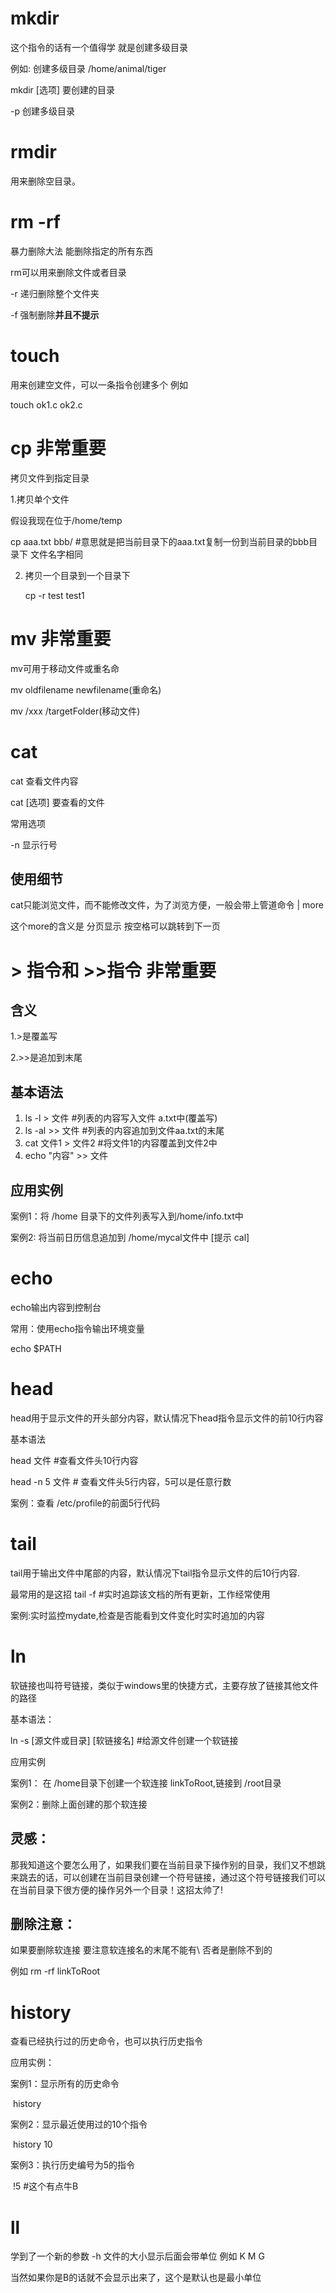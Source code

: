 # mkdir

这个指令的话有一个值得学 就是创建多级目录

例如: 创建多级目录 /home/animal/tiger

mkdir [选项] 要创建的目录

-p 创建多级目录



# rmdir

用来删除空目录。



# rm  -rf

暴力删除大法 能删除指定的所有东西

rm可以用来删除文件或者目录

-r 递归删除整个文件夹

-f 强制删除**并且不提示**





# touch 

用来创建空文件，可以一条指令创建多个 例如

touch ok1.c ok2.c

# cp 非常重要

拷贝文件到指定目录

1.拷贝单个文件

假设我现在位于/home/temp

cp aaa.txt bbb/	#意思就是把当前目录下的aaa.txt复制一份到当前目录的bbb目录下 文件名字相同

2. 拷贝一个目录到一个目录下

   cp -r test test1

   

# mv 非常重要

mv可用于移动文件或重名命

mv oldfilename newfilename(重命名)

mv /xxx	/targetFolder(移动文件)

# cat

cat 查看文件内容

cat [选项] 要查看的文件

常用选项

-n 显示行号

## 使用细节

cat只能浏览文件，而不能修改文件，为了浏览方便，一般会带上管道命令 | more

这个more的含义是 分页显示 按空格可以跳转到下一页



# > 指令和 >>指令 非常重要

## 含义

1.>是覆盖写

2.>>是追加到末尾

## 基本语法

1.	ls -l > 文件	 	#列表的内容写入文件 a.txt中(覆盖写)
2.	ls -al >> 文件     #列表的内容追加到文件aa.txt的末尾
3.	cat 文件1 > 文件2  #将文件1的内容覆盖到文件2中
4.	echo "内容"  >> 文件

## 应用实例

案例1：将 /home 目录下的文件列表写入到/home/info.txt中

案例2: 将当前日历信息追加到 /home/mycal文件中 [提示 cal]

# echo

echo输出内容到控制台

常用：使用echo指令输出环境变量

echo $PATH

# head

head用于显示文件的开头部分内容，默认情况下head指令显示文件的前10行内容

基本语法

head 文件 	#查看文件头10行内容

head -n 5 文件  # 查看文件头5行内容，5可以是任意行数

案例：查看	/etc/profile的前面5行代码

# tail

tail用于输出文件中尾部的内容，默认情况下tail指令显示文件的后10行内容.

最常用的是这招 tail -f #实时追踪该文档的所有更新，工作经常使用

案例:实时监控mydate,检查是否能看到文件变化时实时追加的内容



# ln

软链接也叫符号链接，类似于windows里的快捷方式，主要存放了链接其他文件的路径

基本语法：

ln -s [源文件或目录] [软链接名]		#给源文件创建一个软链接

应用实例

案例1： 在 /home目录下创建一个软连接 linkToRoot,链接到 /root目录

案例2：删除上面创建的那个软连接

## 灵感：

那我知道这个要怎么用了，如果我们要在当前目录下操作别的目录，我们又不想跳来跳去的话，可以创建在当前目录创建一个符号链接，通过这个符号链接我们可以在当前目录下很方便的操作另外一个目录！这招太帅了!

## 删除注意：

如果要删除软连接 要注意软连接名的末尾不能有\ 否者是删除不到的

例如 rm -rf  linkToRoot

# history

查看已经执行过的历史命令，也可以执行历史指令

应用实例：

案例1：显示所有的历史命令

​	history

案例2：显示最近使用过的10个指令

​	history 10

案例3：执行历史编号为5的指令

​	!5		#这个有点牛B



# ll

学到了一个新的参数 -h 文件的大小显示后面会带单位 例如 K M G

当然如果你是B的话就不会显示出来了，这个是默认也是最小单位